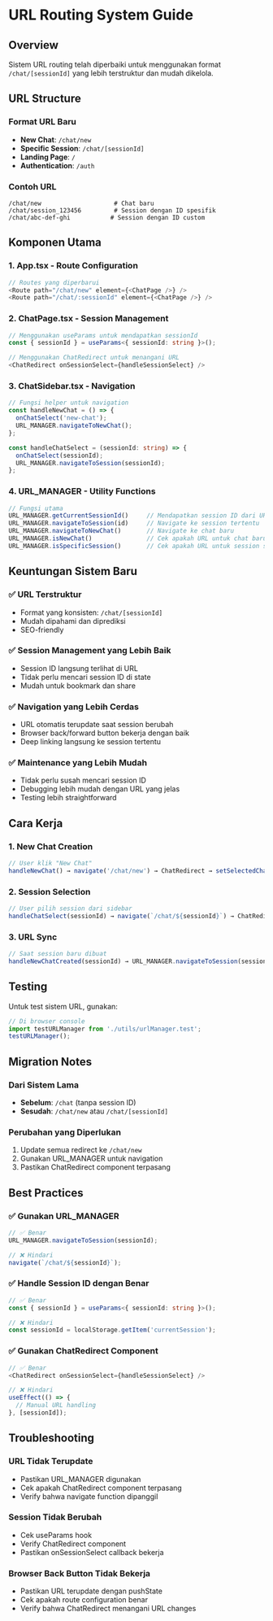 # URL Routing System Guide

## Overview

Sistem URL routing telah diperbaiki untuk menggunakan format `/chat/[sessionId]` yang lebih terstruktur dan mudah dikelola.

## URL Structure

### Format URL Baru

- **New Chat**: `/chat/new`
- **Specific Session**: `/chat/[sessionId]`
- **Landing Page**: `/`
- **Authentication**: `/auth`

### Contoh URL

```
/chat/new                    # Chat baru
/chat/session_123456         # Session dengan ID spesifik
/chat/abc-def-ghi           # Session dengan ID custom
```

## Komponen Utama

### 1. App.tsx - Route Configuration

```typescript
// Routes yang diperbarui
<Route path="/chat/new" element={<ChatPage />} />
<Route path="/chat/:sessionId" element={<ChatPage />} />
```

### 2. ChatPage.tsx - Session Management

```typescript
// Menggunakan useParams untuk mendapatkan sessionId
const { sessionId } = useParams<{ sessionId: string }>();

// Menggunakan ChatRedirect untuk menangani URL
<ChatRedirect onSessionSelect={handleSessionSelect} />
```

### 3. ChatSidebar.tsx - Navigation

```typescript
// Fungsi helper untuk navigation
const handleNewChat = () => {
  onChatSelect('new-chat');
  URL_MANAGER.navigateToNewChat();
};

const handleChatSelect = (sessionId: string) => {
  onChatSelect(sessionId);
  URL_MANAGER.navigateToSession(sessionId);
};
```

### 4. URL_MANAGER - Utility Functions

```typescript
// Fungsi utama
URL_MANAGER.getCurrentSessionId()     // Mendapatkan session ID dari URL
URL_MANAGER.navigateToSession(id)     // Navigate ke session tertentu
URL_MANAGER.navigateToNewChat()       // Navigate ke chat baru
URL_MANAGER.isNewChat()               // Cek apakah URL untuk chat baru
URL_MANAGER.isSpecificSession()       // Cek apakah URL untuk session spesifik
```

## Keuntungan Sistem Baru

### ✅ **URL Terstruktur**
- Format yang konsisten: `/chat/[sessionId]`
- Mudah dipahami dan diprediksi
- SEO-friendly

### ✅ **Session Management yang Lebih Baik**
- Session ID langsung terlihat di URL
- Tidak perlu mencari session ID di state
- Mudah untuk bookmark dan share

### ✅ **Navigation yang Lebih Cerdas**
- URL otomatis terupdate saat session berubah
- Browser back/forward button bekerja dengan baik
- Deep linking langsung ke session tertentu

### ✅ **Maintenance yang Lebih Mudah**
- Tidak perlu susah mencari session ID
- Debugging lebih mudah dengan URL yang jelas
- Testing lebih straightforward

## Cara Kerja

### 1. **New Chat Creation**
```typescript
// User klik "New Chat"
handleNewChat() → navigate('/chat/new') → ChatRedirect → setSelectedChat('new-chat')
```

### 2. **Session Selection**
```typescript
// User pilih session dari sidebar
handleChatSelect(sessionId) → navigate(`/chat/${sessionId}`) → ChatRedirect → setSelectedChat(sessionId)
```

### 3. **URL Sync**
```typescript
// Saat session baru dibuat
handleNewChatCreated(sessionId) → URL_MANAGER.navigateToSession(sessionId) → URL terupdate
```

## Testing

Untuk test sistem URL, gunakan:

```typescript
// Di browser console
import testURLManager from './utils/urlManager.test';
testURLManager();
```

## Migration Notes

### Dari Sistem Lama
- **Sebelum**: `/chat` (tanpa session ID)
- **Sesudah**: `/chat/new` atau `/chat/[sessionId]`

### Perubahan yang Diperlukan
1. Update semua redirect ke `/chat/new`
2. Gunakan URL_MANAGER untuk navigation
3. Pastikan ChatRedirect component terpasang

## Best Practices

### ✅ **Gunakan URL_MANAGER**
```typescript
// ✅ Benar
URL_MANAGER.navigateToSession(sessionId);

// ❌ Hindari
navigate(`/chat/${sessionId}`);
```

### ✅ **Handle Session ID dengan Benar**
```typescript
// ✅ Benar
const { sessionId } = useParams<{ sessionId: string }>();

// ❌ Hindari
const sessionId = localStorage.getItem('currentSession');
```

### ✅ **Gunakan ChatRedirect Component**
```typescript
// ✅ Benar
<ChatRedirect onSessionSelect={handleSessionSelect} />

// ❌ Hindari
useEffect(() => {
  // Manual URL handling
}, [sessionId]);
```

## Troubleshooting

### **URL Tidak Terupdate**
- Pastikan URL_MANAGER digunakan
- Cek apakah ChatRedirect component terpasang
- Verify bahwa navigate function dipanggil

### **Session Tidak Berubah**
- Cek useParams hook
- Verify ChatRedirect component
- Pastikan onSessionSelect callback bekerja

### **Browser Back Button Tidak Bekerja**
- Pastikan URL terupdate dengan pushState
- Cek apakah route configuration benar
- Verify bahwa ChatRedirect menangani URL changes
